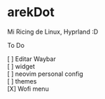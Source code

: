 # arekDot

Mi Ricing de Linux, Hyprland :D

To Do

[ ] Editar Waybar<br>
[ ] widget<br>
[ ] neovim personal config<br>
[ ] themes <br>
[X] Wofi menu
